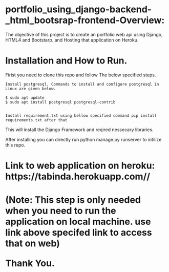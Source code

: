 <h1> portfolio_using_django-backend-_html_bootsrap-frontend-Overview:</h1>
The objective of this project is to create an portfolio web api using Django, HTML4 and Bootstarp. and Hosting that application on Heroku.
<h1>Installation and How to Run.</h1>
Firist you need to clone this repo and follow The below specified steps.

    Install postgresql. Commands to install and configure postgresql in Linux are given below.

    $ sudo apt update
    $ sudo apt install postgresql postgresql-contrib


    Install requirement.txt using bellow specified command pip install requirements.txt after that

This will install the Django Framework and reqired nessecary libraries.

After installing you can directly run python manage.py runserver to intilize this repo.
<h1> Link to web application on heroku: https://tabinda.herokuapp.com//<h1>
    
(Note: This step is only needed when you need to run the application on local machine. use link above specifed link to access that on web)

    
Thank You.
